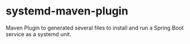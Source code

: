 # systemd-maven-plugin
Maven Plugin to generated several files to install and run a Spring Boot service as a systemd unit. 
